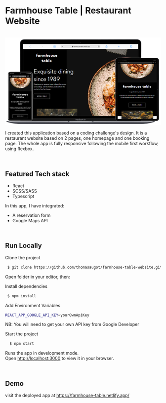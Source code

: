 # Farmhouse Table | Restaurant Website

<br>

<img src="./src/captures/farmhouse (2).png">

<br>

I created this application based on a coding challenge's design.
It is a restaurant website based on 2 pages, one homepage and one booking page. The whole app is fully responsive following the mobile first workflow, using flexbox.

<br>

## Featured Tech stack

- React
- SCSS/SASS
- Typescript

In this app, I have integrated:

- A reservation form
- Google Maps API

<br>

## Run Locally

Clone the project

```bash
 $ git clone https://github.com/thomasaugot/farmhouse-table-website.git
```

Open folder in your editor, then:

Install dependencies

```bash
 $ npm install
```

Add Environment Variables

```bash
REACT_APP_GOOGLE_API_KEY=yourOwnApiKey
```

NB: You will need to get your own API key from Google Developer

Start the project

```bash
  $ npm start
```

Runs the app in development mode.\
Open [http://localhost:3000](http://localhost:3000) to view it in your browser.

<br>

## Demo

visit the deployed app at https://farmhouse-table.netlify.app/
